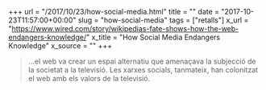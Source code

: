 +++
url = "/2017/10/23/how-social-media.html"
title = ""
date = "2017-10-23T11:57:00+00:00"
slug = "how-social-media"
tags = ["retalls"]
x_url = "https://www.wired.com/story/wikipedias-fate-shows-how-the-web-endangers-knowledge/"
x_title = "How Social Media Endangers Knowledge"
x_source = ""
+++


> …el web va crear un espai alternatiu que amenaçava la subjecció de la societat a la televisió. Les xarxes socials, tanmateix, han colonitzat el web amb els valors de la televisió.

